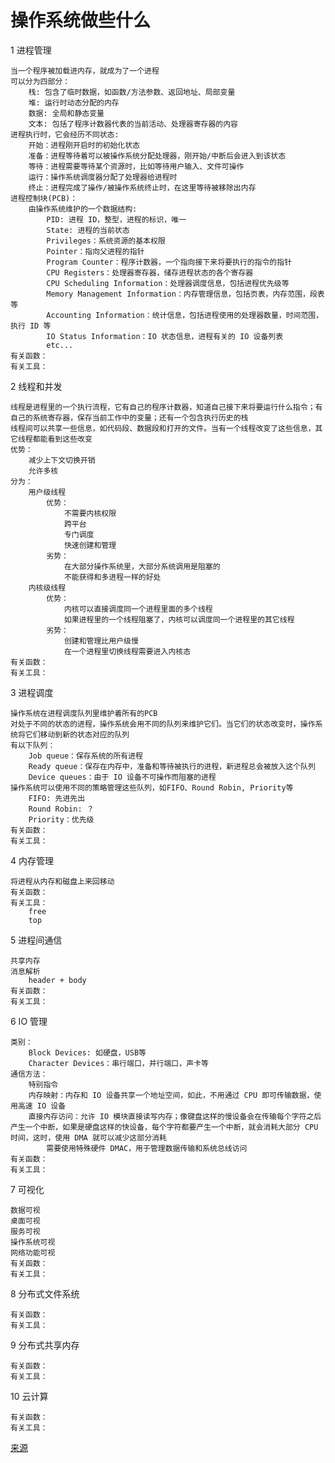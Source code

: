 # 操作系统做些什么

1 进程管理

    当一个程序被加载进内存，就成为了一个进程
    可以分为四部分：
        栈: 包含了临时数据，如函数/方法参数、返回地址、局部变量
        堆: 运行时动态分配的内存
        数据: 全局和静态变量
        文本: 包括了程序计数器代表的当前活动、处理器寄存器的内容
    进程执行时，它会经历不同状态:
        开始：进程刚开启时的初始化状态
        准备：进程等待着可以被操作系统分配处理器，刚开始/中断后会进入到该状态
        等待：进程需要等待某个资源时，比如等待用户输入、文件可操作
        运行：操作系统调度器分配了处理器给进程时
        终止：进程完成了操作/被操作系统终止时，在这里等待被移除出内存
    进程控制块(PCB)：
        由操作系统维护的一个数据结构:
            PID: 进程 ID，整型，进程的标识，唯一
            State: 进程的当前状态
            Privileges：系统资源的基本权限
            Pointer：指向父进程的指针
            Program Counter：程序计数器，一个指向接下来将要执行的指令的指针
            CPU Registers：处理器寄存器，储存进程状态的各个寄存器
            CPU Scheduling Information：处理器调度信息，包括进程优先级等
            Memory Management Information：内存管理信息，包括页表，内存范围，段表等
            Accounting Information：统计信息，包括进程使用的处理器数量，时间范围，执行 ID 等
            IO Status Information：IO 状态信息，进程有关的 IO 设备列表
            etc...
    有关函数：
    有关工具：

2 线程和并发

    线程是进程里的一个执行流程，它有自己的程序计数器，知道自己接下来将要运行什么指令；有自己的系统寄存器，保存当前工作中的变量；还有一个包含执行历史的栈
    线程间可以共享一些信息，如代码段、数据段和打开的文件。当有一个线程改变了这些信息，其它线程都能看到这些改变
    优势：
        减少上下文切换开销
        允许多核
    分为：
        用户级线程
            优势：
                不需要内核权限
                跨平台
                专门调度
                快速创建和管理
            劣势：
                在大部分操作系统里，大部分系统调用是阻塞的
                不能获得和多进程一样的好处
        内核级线程
            优势：
                内核可以直接调度同一个进程里面的多个线程
                如果进程里的一个线程阻塞了，内核可以调度同一个进程里的其它线程
            劣势：
                创建和管理比用户级慢
                在一个进程里切换线程需要进入内核态
    有关函数：
    有关工具：

3 进程调度

    操作系统在进程调度队列里维护着所有的PCB
    对处于不同的状态的进程，操作系统会用不同的队列来维护它们。当它们的状态改变时，操作系统将它们移动到新的状态对应的队列
    有以下队列：
        Job queue：保存系统的所有进程
        Ready queue：保存在内存中，准备和等待被执行的进程，新进程总会被放入这个队列
        Device queues：由于 IO 设备不可操作而阻塞的进程
    操作系统可以使用不同的策略管理这些队列，如FIFO、Round Robin, Priority等
        FIFO: 先进先出
        Round Robin: ？
        Priority：优先级
    有关函数：
    有关工具：

4 内存管理

    将进程从内存和磁盘上来回移动
    有关函数：
    有关工具：
        free
        top

5 进程间通信

    共享内存
    消息解析
        header + body
    有关函数：
    有关工具：

6 IO 管理

    类别：
        Block Devices: 如硬盘，USB等
        Character Devices：串行端口，并行端口，声卡等
    通信方法：
        特别指令
        内存映射：内存和 IO 设备共享一个地址空间，如此，不用通过 CPU 即可传输数据，使用高速 IO 设备
        直接内存访问：允许 IO 模块直接读写内存；像键盘这样的慢设备会在传输每个字符之后产生一个中断，如果是硬盘这样的快设备，每个字符都要产生一个中断，就会消耗大部分 CPU 时间，这时，使用 DMA 就可以减少这部分消耗
            需要使用特殊硬件 DMAC，用于管理数据传输和系统总线访问
    有关函数：
    有关工具：

7 可视化

    数据可视
    桌面可视
    服务可视
    操作系统可视
    网络功能可视
    有关函数：
    有关工具：

8 分布式文件系统

    有关函数：
    有关工具：

9 分布式共享内存

    有关函数：
    有关工具：

10 云计算

    有关函数：
    有关工具：

[来源](https://codeburst.io/how-operating-systems-work-10-concepts-you-should-know-as-a-developer-8d63bb38331f)
